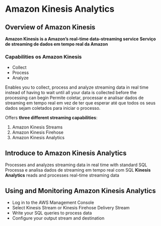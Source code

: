 # Amazon Kinesis Analytics

## Overview of Amazon Kinesis

**Amazon Kinesis is a Amazon’s real-time data-streaming service**
**Serviço de streaming de dados em tempo real da Amazon**

### Capabilities os Amazon Kinesis

* Collect
* Process
* Analyze

Enables you to collect, process and analyze streaming data in real time instead of having to wait until all your data is collected before the processing can begin
Permite coletar, processar e analisar dados de streaming em tempo real em vez de ter que esperar até que todos os seus dados sejam coletados para iniciar o processo.

Offers **three different streaming capabilities**:

1. Amazon Kinesis Streams
2. Amazon Kinesis Firehose
3. Amazon Kinesis Analytics

## Introduce to Amazon Kinesis Analytics

Processes and analyzes streaming data in real time with standard SQL
Processa e analisa dados de streaming em tempo real com SQL
**Kinesis Analytics** reads and processes real-time streaming data

## Using and Monitoring Amazon Kinesis Analytics

* Log in to the AWS Management Console
* Select Kinesis Stream or Kinesis Firehose Delivery Stream
* Write your SQL queries to process data
* Configure your output stream and destination
  